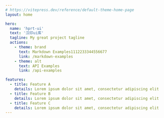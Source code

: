```yaml
---
# https://vitepress.dev/reference/default-theme-home-page
layout: home

hero:
  name: 'hprt-ui'
  text: '汉印ui库'
  tagline: My great project tagline
  actions:
    - theme: brand
      text: Markdown Examples1112233344556677
      link: /markdown-examples
    - theme: alt
      text: API Examples
      link: /api-examples

features:
  - title: Feature A
    details: Lorem ipsum dolor sit amet, consectetur adipiscing elit
  - title: Feature B
    details: Lorem ipsum dolor sit amet, consectetur adipiscing elit
  - title: Feature C
    details: Lorem ipsum dolor sit amet, consectetur adipiscing elit
---
```

